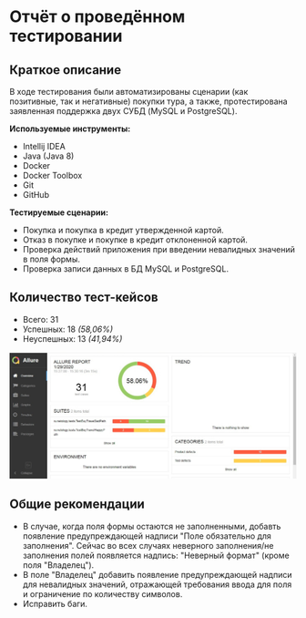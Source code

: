 # Отчёт о проведённом тестировании

## Краткое описание
В ходе тестирования были автоматизированы сценарии (как позитивные, так и негативные) покупки тура, а также, протестирована заявленная поддержка двух СУБД (MySQL и PostgreSQL).

**Используемые инструменты:**
* Intellij IDEA
* Java (Java 8)
* Docker
* Docker Toolbox
* Git
* GitHub

**Тестируемые сценарии:**

* Покупка и покупка в кредит утвержденной картой.
* Отказ в покупке и покупке в кредит отклоненной картой.
* Проверка действий приложения при введении невалидных значений в поля формы.
* Проверка записи данных в БД MySQL и PostgreSQL.

## Количество тест-кейсов

* Всего: 31
* Успешных: 18 *(58,06%)*
* Неуспешных: 13 *(41,94%)*

![report screenshot](/Documents/pic/allure_1.jpg)

## Общие рекомендации

* В случае, когда поля формы остаются не заполненными, добавть появление предупреждающей надписи "Поле обязательно для заполнения". Сейчас во всех случаях неверного заполнения/не заполнения полей появляется надпись: "Неверный формат" (кроме поля "Владелец").
* В поле "Владелец" добавить появление предупреждающей надписи для невалидных значений, отражающей требования ввода для поля и ограничение по количеству символов.
* Исправить баги.